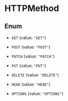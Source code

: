 

# HTTPMethod

## Enum


* `GET` (value: `"GET"`)

* `POST` (value: `"POST"`)

* `PATCH` (value: `"PATCH"`)

* `PUT` (value: `"PUT"`)

* `DELETE` (value: `"DELETE"`)

* `HEAD` (value: `"HEAD"`)

* `OPTIONS` (value: `"OPTIONS"`)



